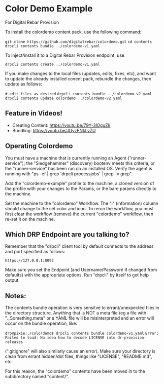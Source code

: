 # Color Demo Example

For Digital Rebar Provision

To install the colordemo content pack, use the following command:

  `git clone https://github.com/digitalrebar/colordemo.git`
  `cd contents`
  `drpcli contents bundle ../colordemo-v1.yaml`

To inject/install it to a Digital Rebar Provision endpoint, use:

  `drpcli contents create ../colordemo-v1.yaml`

If you make changes to the local files (updates, edits, fixes, etc), and
want to update the already installed conent pack, rebundle the changes,
then update as follows:

  `# edit files as desired`
  `drpcli contents bundle ../colordemo-v2.yaml`
  `drpcli contents update colordemo ../colordemo-v2.yaml`

## Feature in Videos!

* Creating Content: https://youtu.be/79Y-3IOguZk
* Bundling: https://youtu.be/JUyzFNkLyZU

## Operating Colordemo

You must have a machine that is currently running an Agent ("runner-service");
the "Sledgehammer" (discovery) bootenv meets this criteria, or the
"runner-service" has been run on an installed OS.  Verify the agent is running
with "ps -ef | grep 'drpcli processjobs' | grep -v grep".

Add the "colordemo-example" profile to the machine, a cloned version of the
profile with your changes to the Params, or the bare params directly to
the machine.

Set the machine to the "colordemo" Workflow.  The "i" (information) column
should change to the set color and icon.  To rerun the workflow, you must
first clear the workflow (remove) the current "colordemo" workflow, then
re-set it on the machine.

## Which DRP Endpoint are you talking to?

Remember that the "drpcli" client tool by default connects to the address
and port specified as follows:

  `https://127.0.0.1:8092`

Make sure you set the Endpoint (and Username/Password if changed from defaults)
with the appropriate options.  Run "drpcli" by itself to get help output.

## Notes:

The contents bundle operation is very sensitve to errant/unexpected files
in the directory structure.  Anything that is NOT a meta file (eg a file
with ".\_Something.meta" or a YAML file will be misinterpreted and an
error will occur on the bundle operation, like:

  `drp@pixie:./colordemo$ drpcli contents bundle colordemo-v1.yaml`
  `Error: Failed to load: No idea how to decode LICENSE into dr-provision-releases`

(".gitignore" will also similarly cause an error).  Make sure your directory
is clean from errant hidden/dot files, things like "LICENSE", "README.md", etc.

For this reason, the "colordemo" contents have been moved in to the subdirectory
named "content/".

